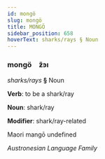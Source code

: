 ```yaml
---
id: mongö
slug: mongö
title: MONGÖ
sidebar_position: 658
hoverText: sharks/rays § Noun
---
```


### mongö&emsp;<span kind="abugida">ƶ̃ꜿı</span>

*sharks/rays* **§** Noun

**Verb**: to be a shark/ray

**Noun**: shark/ray

**Modifier**: shark/ray-related

Maori mangō undefined

*Austronesian Language Family*